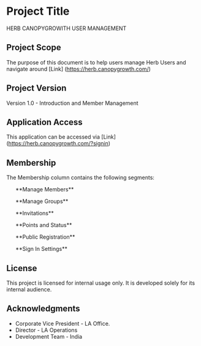 # Project Title
HERB CANOPYGROWITH USER MANAGEMENT

## Project Scope

The purpose of this document is to help users manage Herb Users and navigate around [Link] (https://herb.canopygrowth.com/)

## Project Version

Version 1.0 - Introduction and Member Management

## Application Access

This application can be accessed via [Link] (https://herb.canopygrowth.com/?signin) 

## Membership

The Membership column contains the following segments: 

<ul>**Manage Members**</ul>
<ul>**Manage Groups**</ul>
<ul>**Invitations**</ul>
<ul>**Points and Status**</ul>
<ul>**Public Registration**</ul> 
<ul>**Sign In Settings**</ul>

## License

This project is licensed for internal usage only. It is developed solely for its internal audience. 

## Acknowledgments

* Corporate Vice President - LA Office. 
* Director - LA Operations
* Development Team - India

